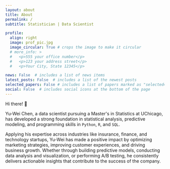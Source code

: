 ```yaml
---
layout: about
title: About
permalink: /
subtitle: Statistician | Data Scientist

profile:
  align: right
  image: prof_pic.jpg
  image_circular: True # crops the image to make it circular
  # more_info: >
  #   <p>555 your office number</p>
  #   <p>123 your address street</p>
  #   <p>Your City, State 12345</p>

news: False  # includes a list of news items
latest_posts: False  # includes a list of the newest posts
selected_papers: False # includes a list of papers marked as "selected={true}"
social: False  # includes social icons at the bottom of the page
---
```


Hi there! 👋

Yu-Wei Chen, a data scientist pursuing a Master's in Statistics at UChicago, has developed a strong foundation in statistical analysis, predictive modeling, and programming skills in ``Python``, ``R``, and ``SQL``. 

Applying his expertise across industries like insurance, finance, and technology startups, Yu-Wei has made a positive impact by optimizing marketing strategies, improving customer experiences, and driving business growth. Whether through building predictive models, conducting data analysis and visualization, or performing A/B testing, he consistently delivers actionable insights that contribute to the success of the company.